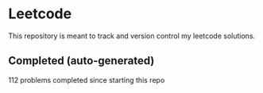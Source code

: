 # Leetcode

This repository is meant to track and version control my leetcode solutions.

## Completed (auto-generated)

112 problems completed since starting this repo

